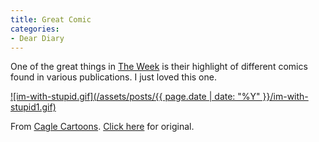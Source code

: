 ```yaml
---
title: Great Comic
categories:
- Dear Diary
---
```


One of the great things in [The Week](http://www.theweekmagazine.com/) is their highlight of different comics found in various publications. I just loved this one.


[![im-with-stupid.gif](/assets/posts/{{ page.date | date: "%Y" }}/im-with-stupid1.gif)](http://www.caglecartoons.com/viewimage.asp?ID={58D9830E-9348-4C6E-980A-6E822BE7076C})

From [Cagle Cartoons](http://www.caglecartoons.com/). [Click here](http://www.caglecartoons.com/viewimage.asp?ID={58D9830E-9348-4C6E-980A-6E822BE7076C}) for original.
